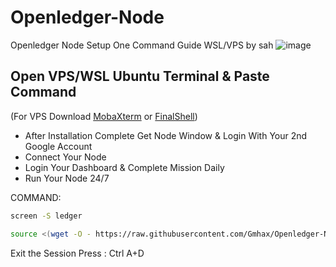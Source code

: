 # Openledger-Node

Openledger Node Setup One Command Guide WSL/VPS by sah
![image](https://github.com/user-attachments/assets/e3ed733f-f1fe-4a35-bce0-d61811848bbf)

## Open VPS/WSL Ubuntu Terminal & Paste Command
(For VPS Download [MobaXterm](https://mobaxterm.mobatek.net/) or [FinalShell](https://www.hostbuf.com/finalshell.html))


- After Installation Complete Get Node Window & Login With Your 2nd Google Account
- Connect Your Node
- Login Your Dashboard & Complete Mission Daily
- Run Your Node 24/7

COMMAND:

```bash
screen -S ledger
```


```bash
source <(wget -O - https://raw.githubusercontent.com/Gmhax/Openledger-Node/refs/heads/main/Install-Openledger.sh)
```

Exit the Session
Press : Ctrl A+D
